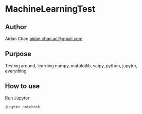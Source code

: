 # MachineLearningTest

## Author
Aidan Chan <aidan.chan.ac@gmail.com>

## Purpose
Testing around, learning numpy, matplotlib, scipy, python, jupyter, everything

## How to use
Run Jupyter
```
jupyter notebook
```
